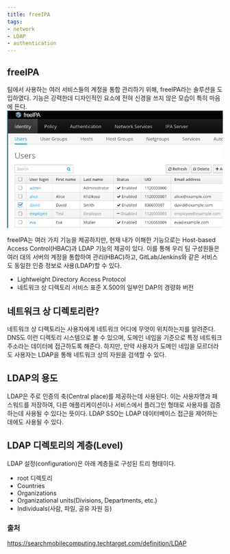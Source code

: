 ```yaml
---
title: freeIPA
tags:
- network
- LDAP
- authentication
---
```


## freeIPA
팀에서 사용하는 여러 서비스들의 계정을 통합 관리하기 위해, freeIPA라는 솔루션을 도입하였다. 기능은 강력한데 디자인적인 요소에 전혀 신경을 쓰지 않은 모습이 특히 마음에 든다. 
![](/images/freeipa_gui.png)

freeIPA는 여러 가지 기능을 제공하지만, 현재 내가 이해한 기능으로는 Host-based Access Control(HBAC)과 LDAP 기능의 제공이 있다. 이를 통해 우리 팀 구성원들은 여러 대의 서버의 계정을 통합하여 관리(HBAC)하고, GitLab/Jenkins와 같은 서비스도 동일한 인증 정보로 사용(LDAP)할 수 있다.

- Lightweight Directory Access Protocol
- 네트워크 상 디렉토리 서비스 표준 X.500의 일부인 DAP의 경량화 버전

## 네트워크 상 디렉토리란?
네트워크 상 디렉토리는 사용자에게 네트워크 어디에 무엇이 위치하는지를 알려준다. 
DNS도 이런 디렉토리 시스템으로 볼 수 있으며, 도메인 네임을 기준으로 특정 네트워크 주소라는 데이터에 접근하도록 해준다.
하지만, 만약 사용자가 도메인 네임을 모르더라도 사용자는 LDAP을 통해 네트워크 상의 자원을 검색할 수 있다. 

## LDAP의 용도
LDAP은 주로 인증의 축(Central place)를 제공하는데 사용된다. 이는 사용자명과 패스워드를 저장하여, 다른 애플리케이션이나 서비스에서 플러그인 형태로 사용자를 검증하는데 사용될 수 있다는 뜻이다. LDAP SSO는 LDAP 데이터베이스 접근을 제어하는 데에도 사용될 수 있다.

## LDAP 디렉토리의 계층(Level)
LDAP 설정(configuration)은 아래 계층들로 구성된 트리 형태이다.
- root 디렉토리
- Countries
- Organizations
- Organizational units(Divisions, Departments, etc.)
- Individuals(사람, 파일, 공유 자원 등)



### 출처
https://searchmobilecomputing.techtarget.com/definition/LDAP